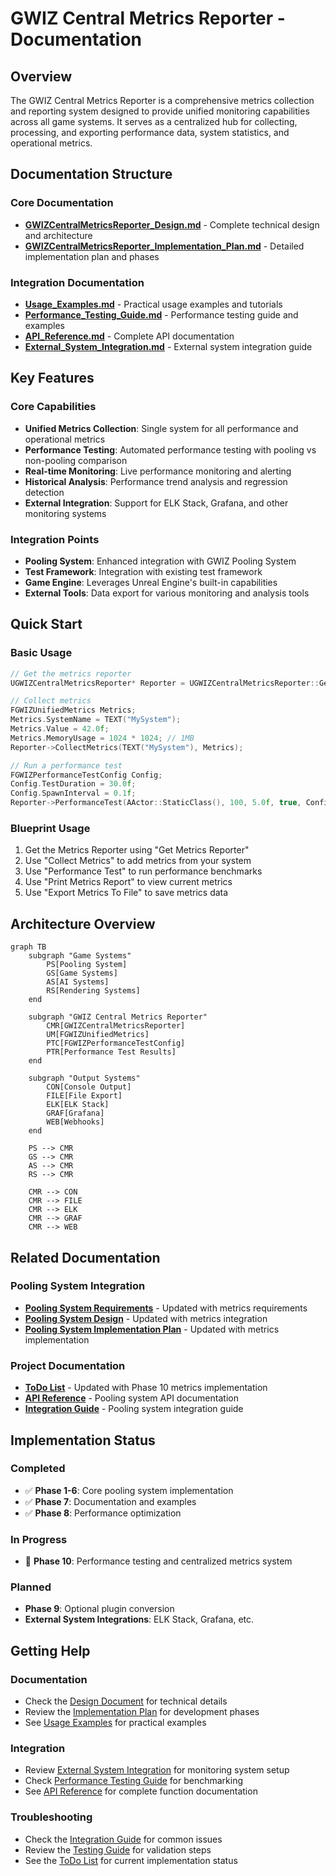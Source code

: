 # GWIZ Central Metrics Reporter - Documentation

## Overview

The GWIZ Central Metrics Reporter is a comprehensive metrics collection and reporting system designed to provide unified monitoring capabilities across all game systems. It serves as a centralized hub for collecting, processing, and exporting performance data, system statistics, and operational metrics.

## Documentation Structure

### Core Documentation
- **[GWIZCentralMetricsReporter_Design.md](GWIZCentralMetricsReporter_Design.md)** - Complete technical design and architecture
- **[GWIZCentralMetricsReporter_Implementation_Plan.md](GWIZCentralMetricsReporter_Implementation_Plan.md)** - Detailed implementation plan and phases

### Integration Documentation
- **[Usage_Examples.md](Usage_Examples.md)** - Practical usage examples and tutorials
- **[Performance_Testing_Guide.md](Performance_Testing_Guide.md)** - Performance testing guide and examples
- **[API_Reference.md](API_Reference.md)** - Complete API documentation
- **[External_System_Integration.md](External_System_Integration.md)** - External system integration guide

## Key Features

### Core Capabilities
- **Unified Metrics Collection**: Single system for all performance and operational metrics
- **Performance Testing**: Automated performance testing with pooling vs non-pooling comparison
- **Real-time Monitoring**: Live performance monitoring and alerting
- **Historical Analysis**: Performance trend analysis and regression detection
- **External Integration**: Support for ELK Stack, Grafana, and other monitoring systems

### Integration Points
- **Pooling System**: Enhanced integration with GWIZ Pooling System
- **Test Framework**: Integration with existing test framework
- **Game Engine**: Leverages Unreal Engine's built-in capabilities
- **External Tools**: Data export for various monitoring and analysis tools

## Quick Start

### Basic Usage
```cpp
// Get the metrics reporter
UGWIZCentralMetricsReporter* Reporter = UGWIZCentralMetricsReporter::GetMetricsReporter();

// Collect metrics
FGWIZUnifiedMetrics Metrics;
Metrics.SystemName = TEXT("MySystem");
Metrics.Value = 42.0f;
Metrics.MemoryUsage = 1024 * 1024; // 1MB
Reporter->CollectMetrics(TEXT("MySystem"), Metrics);

// Run a performance test
FGWIZPerformanceTestConfig Config;
Config.TestDuration = 30.0f;
Config.SpawnInterval = 0.1f;
Reporter->PerformanceTest(AActor::StaticClass(), 100, 5.0f, true, Config);
```

### Blueprint Usage
1. Get the Metrics Reporter using "Get Metrics Reporter"
2. Use "Collect Metrics" to add metrics from your system
3. Use "Performance Test" to run performance benchmarks
4. Use "Print Metrics Report" to view current metrics
5. Use "Export Metrics To File" to save metrics data

## Architecture Overview

```mermaid
graph TB
    subgraph "Game Systems"
        PS[Pooling System]
        GS[Game Systems]
        AS[AI Systems]
        RS[Rendering Systems]
    end
    
    subgraph "GWIZ Central Metrics Reporter"
        CMR[GWIZCentralMetricsReporter]
        UM[FGWIZUnifiedMetrics]
        PTC[FGWIZPerformanceTestConfig]
        PTR[Performance Test Results]
    end
    
    subgraph "Output Systems"
        CON[Console Output]
        FILE[File Export]
        ELK[ELK Stack]
        GRAF[Grafana]
        WEB[Webhooks]
    end
    
    PS --> CMR
    GS --> CMR
    AS --> CMR
    RS --> CMR
    
    CMR --> CON
    CMR --> FILE
    CMR --> ELK
    CMR --> GRAF
    CMR --> WEB
```

## Related Documentation

### Pooling System Integration
- **[Pooling System Requirements](../pooling-system/Pooling_System_Requirements.md)** - Updated with metrics requirements
- **[Pooling System Design](../pooling-system/Pooling_System_Design.md)** - Updated with metrics integration
- **[Pooling System Implementation Plan](../pooling-system/Pooling_System_Implementation_Plan.md)** - Updated with metrics implementation

### Project Documentation
- **[ToDo List](../pooling-system/ToDo.md)** - Updated with Phase 10 metrics implementation
- **[API Reference](../pooling-system/API.md)** - Pooling system API documentation
- **[Integration Guide](../pooling-system/Integration_Guide.md)** - Pooling system integration guide

## Implementation Status

### Completed
- ✅ **Phase 1-6**: Core pooling system implementation
- ✅ **Phase 7**: Documentation and examples
- ✅ **Phase 8**: Performance optimization

### In Progress
- 🔄 **Phase 10**: Performance testing and centralized metrics system

### Planned
- **Phase 9**: Optional plugin conversion
- **External System Integrations**: ELK Stack, Grafana, etc.

## Getting Help

### Documentation
- Check the [Design Document](GWIZCentralMetricsReporter_Design.md) for technical details
- Review the [Implementation Plan](GWIZCentralMetricsReporter_Implementation_Plan.md) for development phases
- See [Usage Examples](Usage_Examples.md) for practical examples

### Integration
- Review [External System Integration](External_System_Integration.md) for monitoring system setup
- Check [Performance Testing Guide](Performance_Testing_Guide.md) for benchmarking
- See [API Reference](API_Reference.md) for complete function documentation

### Troubleshooting
- Check the [Integration Guide](../pooling-system/Integration_Guide.md) for common issues
- Review the [Testing Guide](../pooling-system/testing.md) for validation steps
- See the [ToDo List](../pooling-system/ToDo.md) for current implementation status
